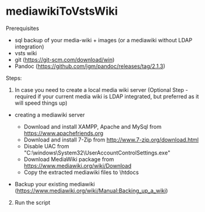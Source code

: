 # mediawikiToVstsWiki

Prerequisites
- sql backup of your media-wiki + images (or a mediawiki without LDAP integration)
- vsts wiki
- git (https://git-scm.com/download/win)
- Pandoc (https://github.com/jgm/pandoc/releases/tag/2.1.3)

Steps:
1) In case you need to create a local media wiki server (Optional Step - required if your current media wiki is LDAP integrated, but preferred as it will speed things up)
  - creating a mediawiki server
    - Download and install XAMPP, Apache and MySql from https://www.apachefriends.org
    - Download and install 7-Zip from http://www.7-zip.org/download.html
    -	Disable UAC from "C:\windows\System32\UserAccountControlSettings.exe"
    - Download MediaWiki package from https://www.mediawiki.org/wiki/Download
    - Copy the extracted mediawiki files to \htdocs
  
  - Backup your existing mediawiki (https://www.mediawiki.org/wiki/Manual:Backing_up_a_wiki)

2) Run the script

  
